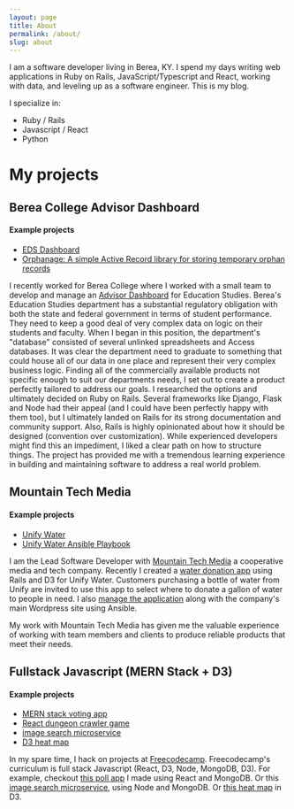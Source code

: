 ```yaml
---
layout: page
title: About
permalink: /about/
slug: about
---
```


I am a software developer living in Berea, KY. I spend my days writing web applications in Ruby on Rails, JavaScript/Typescript and React, working with data, and leveling up as a software engineer. This is my blog.

I specialize in:

 - Ruby / Rails
 - Javascript / React
 - Python

# My projects

## Berea College Advisor Dashboard

#### Example projects
 - [EDS Dashboard](https://github.com/jstoebel/eds_dashboard)
 - [Orphanage: A simple Active Record library for storing temporary orphan records](https://github.com/jstoebel/orphanage)

I recently worked for Berea College where I worked with a small team to develop and manage an [Advisor Dashboard](https://github.com/jstoebel/eds_dashboard) for Education Studies. Berea's Education Studies department has a substantial regulatory obligation with both the state and federal government in terms of student performance. They need to keep a good deal of very complex data on logic on their students and faculty. When I began in this position, the department's "database" consisted of several unlinked spreadsheets and Access databases. It was clear the department need to graduate to something that could house all of our data in one place and  represent their very complex business logic. Finding all of the commercially available products not specific enough to suit our departments needs, I set out to create a product perfectly tailored to address our goals. I researched the options and ultimately decided on Ruby on Rails. Several frameworks like Django, Flask and Node had their appeal (and I could have been perfectly happy with them too), but I ultimately landed on Rails for its strong documentation and community support. Also, Rails is highly opinionated about how it should be designed (convention over customization). While experienced developers might find this an impediment, I liked a clear path on how to structure things. The project has provided me with a tremendous learning experience in building and maintaining software to address a real world problem.

## Mountain Tech Media

#### Example projects
 - [Unify Water](https://github.com/jstoebel/unify)
 - [Unify Water Ansible Playbook](https://github.com/jstoebel/unify_config)


I am the Lead Software Developer with [Mountain Tech Media](http://www.mttechmedia.com/) a cooperative media and tech company. Recently I created a [water donation app](https://github.com/jstoebel/unify) using Rails and D3 for Unify Water. Customers purchasing a bottle of water from Unify are invited to use this app to select where to donate a gallon of water to people in need. I also [manage the application](https://github.com/jstoebel/unify_config) along with the company's main Wordpress site using Ansible.

My work with Mountain Tech Media has given me the valuable experience of working with team members and clients to produce reliable products that meet their needs.

## Fullstack Javascript (MERN Stack + D3)

#### Example projects

 - [MERN stack voting app](https://github.com/jstoebel/voting)
 - [React dungeon crawler game](https://github.com/jstoebel/dungeon_crawler)
 - [image search microservice](https://github.com/jstoebel/image_search)
 - [D3 heat map](http://codepen.io/jstoebel/full/amLRXa/)

In my spare time, I hack on projects at [Freecodecamp](https://www.freecodecamp.com/jstoebel). Freecodecamp's curriculum is full stack Javascript (React, D3, Node, MongoDB, D3). For example, checkout [this poll app](https://github.com/jstoebel/voting) I made using React and MongoDB. Or this [image search microservice](https://github.com/jstoebel/image_search), using Node and MongoDB. Or [this heat map](http://codepen.io/jstoebel/full/amLRXa/) in D3.
